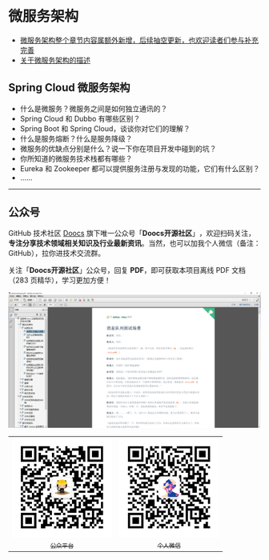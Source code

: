 # 微服务架构

* [微服务架构整个章节内容属额外新增，后续抽空更新，也欢迎读者们参与补充完善](https://github.com/doocs/advanced-java)
* [关于微服务架构的描述](/docs/micro-services/microservices-introduction.md)

## Spring Cloud 微服务架构

* 什么是微服务？微服务之间是如何独立通讯的？
* Spring Cloud 和 Dubbo 有哪些区别？
* Spring Boot 和 Spring Cloud，谈谈你对它们的理解？
* 什么是服务熔断？什么是服务降级？
* 微服务的优缺点分别是什么？说一下你在项目开发中碰到的坑？
* 你所知道的微服务技术栈都有哪些？
* Eureka 和 Zookeeper 都可以提供服务注册与发现的功能，它们有什么区别？
* ......

---

## 公众号

GitHub 技术社区 [Doocs](https://github.com/doocs) 旗下唯一公众号「**Doocs开源社区**」​，欢迎扫码关注，**专注分享技术领域相关知识及行业最新资讯**。当然，也可以加我个人微信（备注：GitHub），拉你进技术交流群。

关注「**Doocs开源社区**」公众号，回复 **PDF**，即可获取本项目离线 PDF 文档（283 页精华），学习更加方便！

![](./images/pdf.png)

<table>
    <tr>
      <td align="center" style="width: 200px;">
        <a href="https://github.com/doocs">
          <img src="./images/qrcode-for-doocs.jpg" style="width: 400px;"><br>
          <sub>公众平台</sub>
        </a><br>
      </td>
      <td align="center" style="width: 200px;">
        <a href="https://github.com/yanglbme">
          <img src="./images/qrcode-for-yanglbme.jpg" style="width: 400px;"><br>
          <sub>个人微信</sub>
        </a><br>
      </td>
    </tr>
</table>
